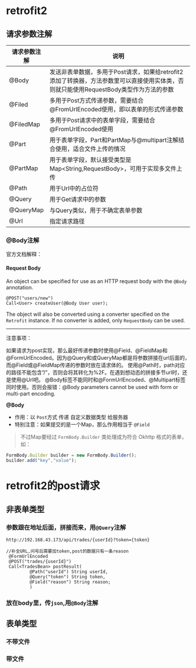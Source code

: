 # retrofit2

## 请求参数注解

| 请求参数注解 | 说明                                                         |
| ------------ | ------------------------------------------------------------ |
| @Body        | 发送非表单数据，多用于Post请求，如果给retrofit2添加了转换器，方法参数里可以直接使用实体类，否则就只能使用RequestBody类型作为方法的参数 |
| @Filed       | 多用于Post方式传递参数，需要结合@FromUrlEncoded使用，即以表单的形式传递参数 |
| @FiledMap    | 多用于Post请求中的表单字段，需要结合@FromUrlEncoded使用      |
| @Part        | 用于表单字段，Part和PartMap与@multipart注解结合使用，适合文件上传的情况 |
| @PartMap     | 用于表单字段，默认接受类型是Map<String,RequestBody>，可用于实现多文件上传 |
| @Path        | 用于Url中的占位符                                            |
| @Query       | 用于Get请求中的参数                                          |
| @QueryMap    | 与Query类似，用于不确定表单参数                              |
| @Url         | 指定请求路径                                                 |

### @Body注解

官方文档解释：

#### Request Body

An object can be specified for use as an HTTP request body with the `@Body` annotation.

```
@POST("users/new")
Call<User> createUser(@Body User user);
```

The object will also be converted using a converter specified on the `Retrofit` instance. If no converter is added, only `RequestBody` can be used.

---

注意事项：

​		如果请求为post实现，那么最好传递参数时使用@Field、@FieldMap和@FormUrlEncoded。因为@Query和或QueryMap都是将参数拼接在url后面的，而@Field或@FieldMap传递的参数时放在请求体的。
使用@Path时，path对应的路径不能包含”/”，否则会将其转化为%2F。在遇到想动态的拼接多节url时，还是使用@Url吧。
@Body标签不能同时和@FormUrlEncoded、@Multipart标签同时使用。否则会报错：@Body parameters cannot be used with form or multi-part encoding.

**@Body**

- 作用：以 `Post`方式 传递 自定义数据类型 给服务器
- 特别注意：如果提交的是一个Map，那么作用相当于 `@Field`

> 不过Map要经过 `FormBody.Builder` 类处理成为符合 Okhttp 格式的表单，如：

```javascript
FormBody.Builder builder = new FormBody.Builder();
builder.add("key","value");
```



# retrofit2的post请求

## 非表单类型

### 参数跟在地址后面，拼接而来，用`@Query`注解

```
http://192.168.43.173/api/trades/{userId}?token={token}

//补全URL,问号后需要加token,post的数据只有一条reason
 @FormUrlEncoded
 @POST("trades/{userId}")
 Call<TradesBean> postResult(
         @Path("userId") String userId,
         @Query("token") String token,
         @Field("reason") String reason;
         )
```

### 放在body里，传`json`,用`@Body`注解





## 表单类型



### 不带文件



### 带文件







